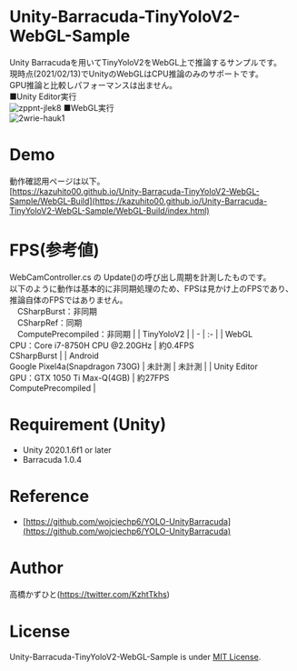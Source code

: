 # Unity-Barracuda-TinyYoloV2-WebGL-Sample
Unity Barracudaを用いてTinyYoloV2をWebGL上で推論するサンプルです。<br>
現時点(2021/02/13)でUnityのWebGLはCPU推論のみのサポートです。<br>
GPU推論と比較しパフォーマンスは出ません。<br>
■Unity Editor実行<br>
![zppnt-jlek8](https://user-images.githubusercontent.com/37477845/107845474-fbf2ce00-6e1e-11eb-9b0a-00a80717e779.gif)
■WebGL実行<br>
![2wrie-hauk1](https://user-images.githubusercontent.com/37477845/107845479-04e39f80-6e1f-11eb-84cf-8bead776db48.gif)

# Demo
動作確認用ページは以下。<br>
[https://kazuhito00.github.io/Unity-Barracuda-TinyYoloV2-WebGL-Sample/WebGL-Build](https://kazuhito00.github.io/Unity-Barracuda-TinyYoloV2-WebGL-Sample/WebGL-Build/index.html)

# FPS(参考値)
WebCamController.cs の Update()の呼び出し周期を計測したものです。<br>
以下のように動作は基本的に非同期処理のため、FPSは見かけ上のFPSであり、推論自体のFPSではありません。<br>
　CSharpBurst：非同期<br>
　CSharpRef：同期<br>
　ComputePrecompiled：非同期
|  | TinyYoloV2 |
| - | :- |
| WebGL<br>CPU：Core i7-8750H CPU @2.20GHz | 約0.4FPS<br>CSharpBurst |
| Android<br>Google Pixel4a(Snapdragon 730G) | 未計測 | 未計測 |
| Unity Editor<br>GPU：GTX 1050 Ti Max-Q(4GB) | 約27FPS<br>ComputePrecompiled |

# Requirement (Unity)
* Unity 2020.1.6f1 or later
* Barracuda 1.0.4

# Reference
* [https://github.com/wojciechp6/YOLO-UnityBarracuda](https://github.com/wojciechp6/YOLO-UnityBarracuda)

# Author
高橋かずひと(https://twitter.com/KzhtTkhs)
 
# License 
Unity-Barracuda-TinyYoloV2-WebGL-Sample is under [MIT License](LICENSE).
